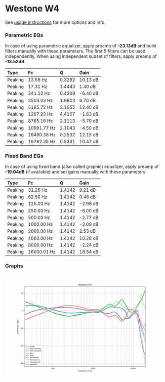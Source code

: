 # Westone W4
See [usage instructions](https://github.com/jaakkopasanen/AutoEq#usage) for more options and info.

### Parametric EQs
In case of using parametric equalizer, apply preamp of **-23.13dB** and build filters manually
with these parameters. The first 5 filters can be used independently.
When using independent subset of filters, apply preamp of **-13.52dB**.

| Type    | Fc          |      Q | Gain     |
|:--------|:------------|:-------|:---------|
| Peaking | 13.58 Hz    | 0.3292 | 10.13 dB |
| Peaking | 17.31 Hz    | 1.4443 | 1.40 dB  |
| Peaking | 241.12 Hz   | 0.4309 | -6.40 dB |
| Peaking | 2503.03 Hz  | 1.9803 | 6.70 dB  |
| Peaking | 5185.72 Hz  | 2.1655 | 12.40 dB |
| Peaking | 1297.23 Hz  | 4.4107 | -1.63 dB |
| Peaking | 8785.16 Hz  | 2.1113 | -5.79 dB |
| Peaking | 10991.77 Hz | 2.1043 | -4.50 dB |
| Peaking | 19490.38 Hz | 0.2532 | 12.15 dB |
| Peaking | 19792.35 Hz | 0.5331 | 10.47 dB |

### Fixed Band EQs
In case of using fixed band (also called graphic) equalizer, apply preamp of **-19.04dB**
(if available) and set gains manually with these parameters.

| Type    | Fc          |      Q | Gain     |
|:--------|:------------|:-------|:---------|
| Peaking | 31.25 Hz    | 1.4142 | 9.21 dB  |
| Peaking | 62.50 Hz    | 1.4142 | 0.48 dB  |
| Peaking | 125.00 Hz   | 1.4142 | -2.98 dB |
| Peaking | 250.00 Hz   | 1.4142 | -6.00 dB |
| Peaking | 500.00 Hz   | 1.4142 | -2.77 dB |
| Peaking | 1000.00 Hz  | 1.4142 | -2.09 dB |
| Peaking | 2000.00 Hz  | 1.4142 | 2.53 dB  |
| Peaking | 4000.00 Hz  | 1.4142 | 10.28 dB |
| Peaking | 8000.00 Hz  | 1.4142 | -2.24 dB |
| Peaking | 16000.01 Hz | 1.4142 | 18.54 dB |

### Graphs
![](./Westone%20W4.png)
